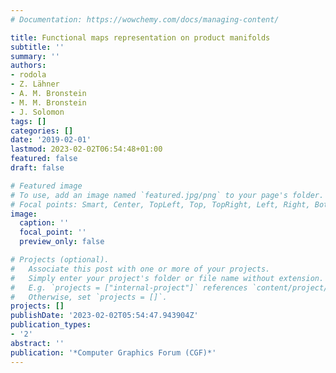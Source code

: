 ```yaml
---
# Documentation: https://wowchemy.com/docs/managing-content/

title: Functional maps representation on product manifolds
subtitle: ''
summary: ''
authors:
- rodola
- Z. Lähner
- A. M. Bronstein
- M. M. Bronstein
- J. Solomon
tags: []
categories: []
date: '2019-02-01'
lastmod: 2023-02-02T06:54:48+01:00
featured: false
draft: false

# Featured image
# To use, add an image named `featured.jpg/png` to your page's folder.
# Focal points: Smart, Center, TopLeft, Top, TopRight, Left, Right, BottomLeft, Bottom, BottomRight.
image:
  caption: ''
  focal_point: ''
  preview_only: false

# Projects (optional).
#   Associate this post with one or more of your projects.
#   Simply enter your project's folder or file name without extension.
#   E.g. `projects = ["internal-project"]` references `content/project/deep-learning/index.md`.
#   Otherwise, set `projects = []`.
projects: []
publishDate: '2023-02-02T05:54:47.943904Z'
publication_types:
- '2'
abstract: ''
publication: '*Computer Graphics Forum (CGF)*'
---
```

